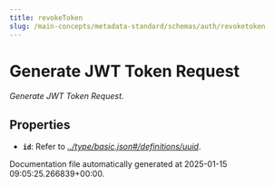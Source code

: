 ```yaml
---
title: revokeToken
slug: /main-concepts/metadata-standard/schemas/auth/revoketoken
---
```


# Generate JWT Token Request

*Generate JWT Token Request.*

## Properties

- **`id`**: Refer to *[../type/basic.json#/definitions/uuid](#/type/basic.json#/definitions/uuid)*.


Documentation file automatically generated at 2025-01-15 09:05:25.266839+00:00.
